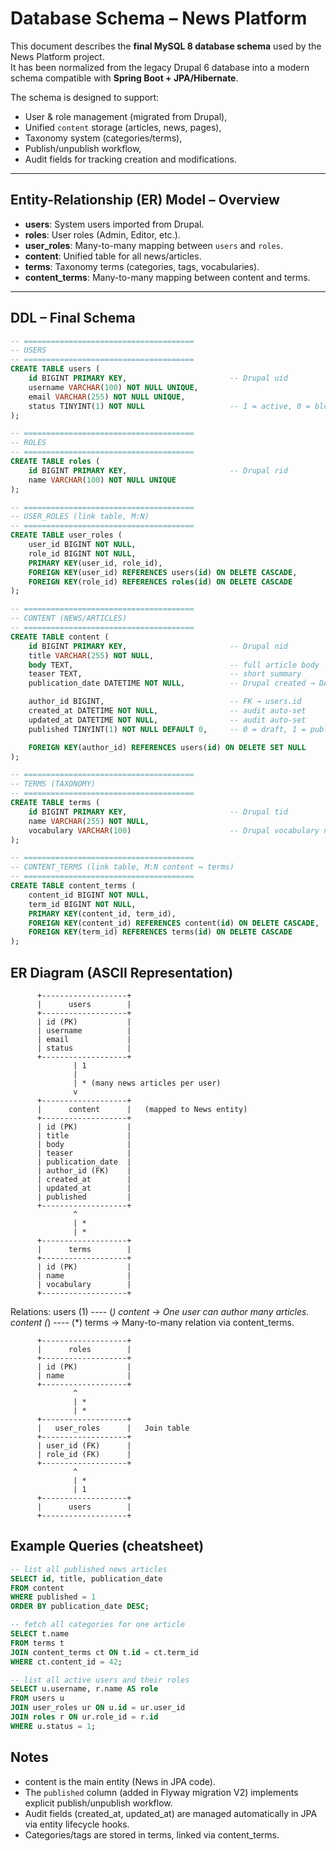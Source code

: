 # Database Schema – News Platform

This document describes the **final MySQL 8 database schema** used by the News Platform project.  
It has been normalized from the legacy Drupal 6 database into a modern schema compatible with **Spring Boot + JPA/Hibernate**.

The schema is designed to support:
- User & role management (migrated from Drupal),
- Unified `content` storage (articles, news, pages),
- Taxonomy system (categories/terms),
- Publish/unpublish workflow,
- Audit fields for tracking creation and modifications.

---

## Entity-Relationship (ER) Model – Overview

- **users**: System users imported from Drupal.
- **roles**: User roles (Admin, Editor, etc.).
- **user_roles**: Many-to-many mapping between `users` and `roles`.
- **content**: Unified table for all news/articles.
- **terms**: Taxonomy terms (categories, tags, vocabularies).
- **content_terms**: Many-to-many mapping between content and terms.

---

## DDL – Final Schema

```sql
-- ======================================
-- USERS
-- ======================================
CREATE TABLE users (
    id BIGINT PRIMARY KEY,                       -- Drupal uid
    username VARCHAR(100) NOT NULL UNIQUE,
    email VARCHAR(255) NOT NULL UNIQUE,
    status TINYINT(1) NOT NULL                   -- 1 = active, 0 = blocked
);

-- ======================================
-- ROLES
-- ======================================
CREATE TABLE roles (
    id BIGINT PRIMARY KEY,                       -- Drupal rid
    name VARCHAR(100) NOT NULL UNIQUE
);

-- ======================================
-- USER_ROLES (link table, M:N)
-- ======================================
CREATE TABLE user_roles (
    user_id BIGINT NOT NULL,
    role_id BIGINT NOT NULL,
    PRIMARY KEY(user_id, role_id),
    FOREIGN KEY(user_id) REFERENCES users(id) ON DELETE CASCADE,
    FOREIGN KEY(role_id) REFERENCES roles(id) ON DELETE CASCADE
);

-- ======================================
-- CONTENT (NEWS/ARTICLES)
-- ======================================
CREATE TABLE content (
    id BIGINT PRIMARY KEY,                       -- Drupal nid
    title VARCHAR(255) NOT NULL,
    body TEXT,                                   -- full article body
    teaser TEXT,                                 -- short summary
    publication_date DATETIME NOT NULL,          -- Drupal created → DATETIME

    author_id BIGINT,                            -- FK → users.id
    created_at DATETIME NOT NULL,                -- audit auto-set
    updated_at DATETIME NOT NULL,                -- audit auto-set
    published TINYINT(1) NOT NULL DEFAULT 0,     -- 0 = draft, 1 = published

    FOREIGN KEY(author_id) REFERENCES users(id) ON DELETE SET NULL
);

-- ======================================
-- TERMS (TAXONOMY)
-- ======================================
CREATE TABLE terms (
    id BIGINT PRIMARY KEY,                       -- Drupal tid
    name VARCHAR(255) NOT NULL,
    vocabulary VARCHAR(100)                      -- Drupal vocabulary name
);

-- ======================================
-- CONTENT_TERMS (link table, M:N content ↔ terms)
-- ======================================
CREATE TABLE content_terms (
    content_id BIGINT NOT NULL,
    term_id BIGINT NOT NULL,
    PRIMARY KEY(content_id, term_id),
    FOREIGN KEY(content_id) REFERENCES content(id) ON DELETE CASCADE,
    FOREIGN KEY(term_id) REFERENCES terms(id) ON DELETE CASCADE
);
```
## ER Diagram (ASCII Representation)

          +-------------------+
          |      users        |
          +-------------------+
          | id (PK)           |
          | username          |
          | email             |
          | status            |
          +-------------------+
                  | 1
                  |
                  | * (many news articles per user)
                  v
          +-------------------+
          |      content      |   (mapped to News entity)
          +-------------------+
          | id (PK)           |
          | title             |
          | body              |
          | teaser            |
          | publication_date  |
          | author_id (FK)    |
          | created_at        |
          | updated_at        |
          | published         |
          +-------------------+
                  ^
                  | *
                  | *
          +-------------------+
          |      terms        |
          +-------------------+
          | id (PK)           |
          | name              |
          | vocabulary        |
          +-------------------+

Relations:
users (1) ---- (*) content   → One user can author many articles.
content (*) ---- (*) terms   → Many-to-many relation via content_terms.


          +-------------------+
          |      roles        |
          +-------------------+
          | id (PK)           |
          | name              |
          +-------------------+
                  ^
                  | *
                  | *
          +-------------------+
          |   user_roles      |   Join table
          +-------------------+
          | user_id (FK)      |
          | role_id (FK)      |
          +-------------------+
                  ^
                  | *
                  | 1
          +-------------------+
          |      users        |
          +-------------------+


## Example Queries (cheatsheet)

```sql
-- list all published news articles
SELECT id, title, publication_date
FROM content
WHERE published = 1
ORDER BY publication_date DESC;

-- fetch all categories for one article
SELECT t.name
FROM terms t
JOIN content_terms ct ON t.id = ct.term_id
WHERE ct.content_id = 42;

-- list all active users and their roles
SELECT u.username, r.name AS role
FROM users u
JOIN user_roles ur ON u.id = ur.user_id
JOIN roles r ON ur.role_id = r.id
WHERE u.status = 1;
```

## Notes
- content is the main entity (News in JPA code).
- The `published` column (added in Flyway migration V2) implements explicit publish/unpublish workflow.
- Audit fields (created_at, updated_at) are managed automatically in JPA via entity lifecycle hooks.
- Categories/tags are stored in terms, linked via content_terms.


